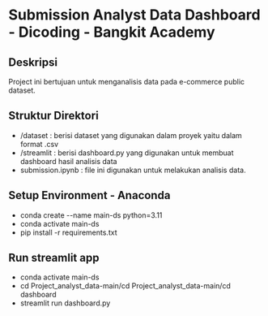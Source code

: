 # Submission Analyst Data Dashboard - Dicoding - Bangkit Academy
## Deskripsi 
Project ini bertujuan untuk menganalisis data pada e-commerce public dataset.

## Struktur Direktori 
- /dataset : berisi dataset yang digunakan dalam proyek yaitu dalam format .csv
- /streamlit : berisi dashboard.py yang digunakan untuk membuat dashboard hasil analisis data
- submission.ipynb : file ini digunakan untuk melakukan analisis data.
  
## Setup Environment - Anaconda
- conda create --name main-ds python=3.11
- conda activate main-ds
- pip install -r requirements.txt


## Run streamlit app
- conda activate main-ds
- cd Project_analyst_data-main/cd Project_analyst_data-main/cd dashboard
- streamlit run dashboard.py

